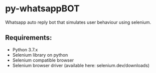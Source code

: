 # py-whatsappBOT

Whatsapp auto reply bot that simulates user behaviour using selenium.

## Requirements:
   * Python 3.7.x
   * Selenium library on python
   * Selenium compatible browser
   * Selenium browser driver (available here: selenium.dev/downloads)
